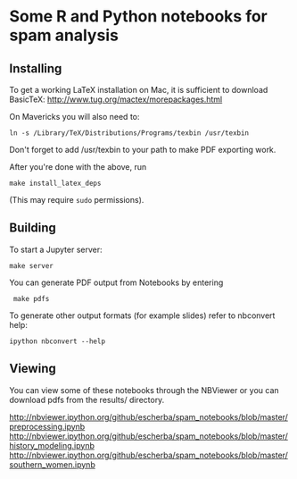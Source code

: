 # Some R and Python notebooks for spam analysis

## Installing

To get a working LaTeX installation on Mac, it is sufficient to
download BasicTeX:
http://www.tug.org/mactex/morepackages.html

On Mavericks you will also need to:

    ln -s /Library/TeX/Distributions/Programs/texbin /usr/texbin

Don't forget to add /usr/texbin to your path to make PDF exporting work.

After you're done with the above, run

    make install_latex_deps

(This may require `sudo` permissions).

## Building

To start a Jupyter server:

    make server

You can generate PDF output from Notebooks by entering

     make pdfs

To generate other output formats (for example slides) refer to nbconvert help:

    ipython nbconvert --help


## Viewing

You can view some of these notebooks through the NBViewer or you can download
pdfs from the results/ directory.

http://nbviewer.ipython.org/github/escherba/spam_notebooks/blob/master/preprocessing.ipynb
http://nbviewer.ipython.org/github/escherba/spam_notebooks/blob/master/history_modeling.ipynb
http://nbviewer.ipython.org/github/escherba/spam_notebooks/blob/master/southern_women.ipynb
